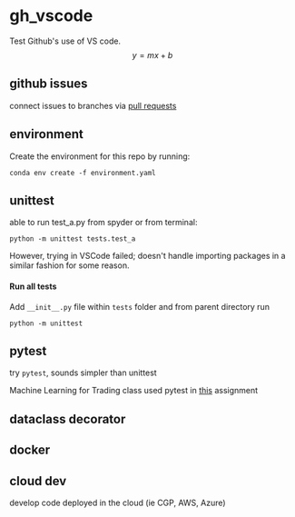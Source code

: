 # gh_vscode
Test Github's use of VS code.
$$
y = mx+b
$$

## github issues
connect issues to branches via [pull requests](https://github.blog/2013-05-14-closing-issues-via-pull-requests/)

## environment
Create the environment for this repo by running:

`conda env create -f environment.yaml`

## unittest
able to run test_a.py from spyder or from terminal:

`python -m unittest tests.test_a`

However, trying in VSCode failed; doesn't handle importing packages in a similar fashion for some reason.

#### Run all tests

Add `__init__.py` file within `tests` folder and from parent directory run

`python -m unittest`

## pytest

try `pytest`, sounds simpler than unittest

Machine Learning for Trading class used pytest in [this](https://bitbucket.org/GT-OMSCS/cs7646-ml4t/src/master/project_7_q_learning_robot/grade_robot_qlearning.py) assignment

## dataclass decorator

## docker

## cloud dev

develop code deployed in the cloud (ie CGP, AWS, Azure)
